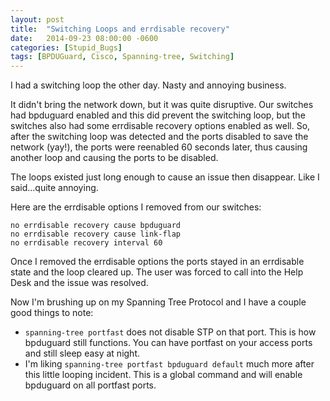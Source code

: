 ```yaml
---
layout: post
title:  "Switching Loops and errdisable recovery"
date:   2014-09-23 08:00:00 -0600
categories: [Stupid_Bugs]
tags: [BPDUGuard, Cisco, Spanning-tree, Switching]
---
```


I had a switching loop the other day. Nasty and annoying business.

It didn't bring the network down, but it was quite disruptive. Our switches had bpduguard enabled and this did prevent the switching loop, but the switches also had some errdisable recovery options enabled as well. So, after the switching loop was detected and the ports disabled to save the network (yay!), the ports were reenabled 60 seconds later, thus causing another loop and causing the ports to be disabled.

The loops existed just long enough to cause an issue then disappear. Like I said...quite annoying.

Here are the errdisable options I removed from our switches:

    no errdisable recovery cause bpduguard
    no errdisable recovery cause link-flap
    no errdisable recovery interval 60

Once I removed the errdisable options the ports stayed in an errdisable state and the loop cleared up. The user was forced to call into the Help Desk and the issue was resolved.

Now I'm brushing up on my Spanning Tree Protocol and I have a couple good things to note:

* `spanning-tree portfast` does not disable STP on that port. This is how bpduguard still functions. You can have portfast on your access ports and still sleep easy at night.
* I'm liking `spanning-tree portfast bpduguard default` much more after this little looping incident. This is a global command and will enable bpduguard on all portfast ports.
